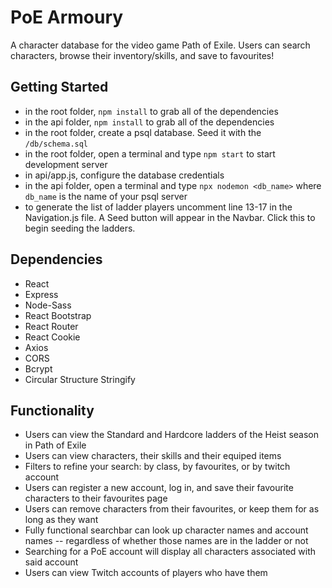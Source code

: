 # PoE Armoury

A character database for the video game Path of Exile. Users can search characters, browse their inventory/skills, and save to favourites!

## Getting Started
- in the root folder, `npm install` to grab all of the dependencies
- in the api folder, `npm install` to grab all of the dependencies
- in the root folder, create a psql database. Seed it with the `/db/schema.sql`
- in the root folder, open a terminal and type `npm start` to start development server
- in api/app.js, configure the database credentials
- in the api folder, open a terminal and type `npx nodemon <db_name>` where `db_name` is the name of your psql server
- to generate the list of ladder players uncomment line 13-17 in the Navigation.js file. A Seed button will appear in the Navbar. Click this to begin seeding the ladders.

## Dependencies
- React
- Express
- Node-Sass
- React Bootstrap
- React Router
- React Cookie
- Axios
- CORS
- Bcrypt
- Circular Structure Stringify

## Functionality

- Users can view the Standard and Hardcore ladders of the Heist season in Path of Exile
- Users can view characters, their skills and their equiped items
- Filters to refine your search: by class, by favourites, or by twitch account
- Users can register a new account, log in, and save their favourite characters to their favourites page
- Users can remove characters from their favourites, or keep them for as long as they want
- Fully functional searchbar can look up character names and account names -- regardless of whether those names are in the ladder or not
- Searching for a PoE account will display all characters associated with said account
- Users can view Twitch accounts of players who have them
